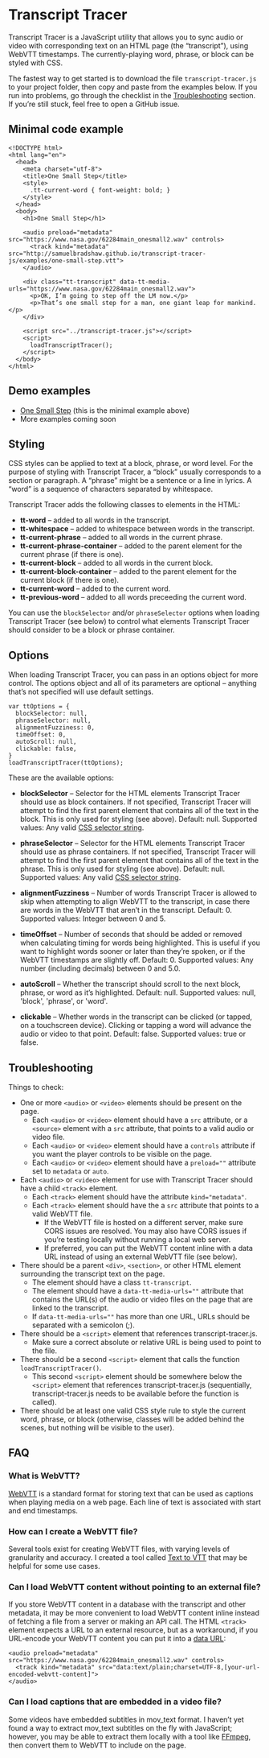 # Transcript Tracer

Transcript Tracer is a JavaScript utility that allows you to sync audio or video with corresponding text on an HTML page (the “transcript”), using WebVTT timestamps. The currently-playing word, phrase, or block can be styled with CSS.

The fastest way to get started is to download the file `transcript-tracer.js` to your project folder, then copy and paste from the examples below. If you run into problems, go through the checklist in the [Troubleshooting](#troubleshooting) section. If you’re still stuck, feel free to open a GitHub issue.


## Minimal code example

```
<!DOCTYPE html>
<html lang="en">
  <head>
    <meta charset="utf-8">
    <title>One Small Step</title>
    <style>
      .tt-current-word { font-weight: bold; }
    </style>
  </head>
  <body>
    <h1>One Small Step</h1>
    
    <audio preload="metadata" src="https://www.nasa.gov/62284main_onesmall2.wav" controls>
      <track kind="metadata" src="http://samuelbradshaw.github.io/transcript-tracer-js/examples/one-small-step.vtt">
    </audio>
    
    <div class="tt-transcript" data-tt-media-urls="https://www.nasa.gov/62284main_onesmall2.wav">
      <p>OK, I’m going to step off the LM now.</p>
      <p>That’s one small step for a man, one giant leap for mankind.</p>
    </div>
    
    <script src="../transcript-tracer.js"></script>
    <script>
      loadTranscriptTracer();
    </script>    
  </body>
</html>
```

## Demo examples

* [One Small Step](http://samuelbradshaw.github.io/transcript-tracer-js/examples/one-small-step.html) (this is the minimal example above)
* More examples coming soon


## Styling 

CSS styles can be applied to text at a block, phrase, or word level. For the purpose of styling with Transcript Tracer, a “block” usually corresponds to a section or paragraph. A “phrase” might be a sentence or a line in lyrics. A “word” is a sequence of characters separated by whitespace.

Transcript Tracer adds the following classes to elements in the HTML:

* **tt-word** – added to all words in the transcript.
* **tt-whitespace** – added to whitespace between words in the transcript.
* **tt-current-phrase** – added to all words in the current phrase.
* **tt-current-phrase-container** – added to the parent element for the current phrase (if there is one).
* **tt-current-block** – added to all words in the current block.
* **tt-current-block-container** – added to the parent element for the current block (if there is one).
* **tt-current-word** – added to the current word.
* **tt-previous-word** – added to all words preceeding the current word.

You can use the `blockSelector` and/or `phraseSelector` options when loading Transcript Tracer (see below) to control what elements Transcript Tracer should consider to be a block or phrase container.


## Options

When loading Transcript Tracer, you can pass in an options object for more control. The options object and all of its parameters are optional – anything that’s not specified will use default settings.

```
var ttOptions = {
  blockSelector: null,
  phraseSelector: null,
  alignmentFuzziness: 0,
  timeOffset: 0,
  autoScroll: null,
  clickable: false,
}
loadTranscriptTracer(ttOptions);
```

These are the available options:

* **blockSelector** – Selector for the HTML elements Transcript Tracer should use as block containers. If not specified, Transcript Tracer will attempt to find the first parent element that contains all of the text in the block. This is only used for styling (see above). Default: null. Supported values: Any valid [CSS selector string](https://developer.mozilla.org/en-US/docs/Web/API/Document_object_model/Locating_DOM_elements_using_selectors).

* **phraseSelector** – Selector for the HTML elements Transcript Tracer should use as phrase containers. If not specified, Transcript Tracer will attempt to find the first parent element that contains all of the text in the phrase. This is only used for styling (see above). Default: null. Supported values: Any valid [CSS selector string](https://developer.mozilla.org/en-US/docs/Web/API/Document_object_model/Locating_DOM_elements_using_selectors).

* **alignmentFuzziness** – Number of words Transcript Tracer is allowed to skip when attempting to align WebVTT to the transcript, in case there are words in the WebVTT that aren’t in the transcript. Default: 0. Supported values: Integer between 0 and 5.

* **timeOffset** – Number of seconds that should be added or removed when calculating timing for words being highlighted. This is useful if you want to highlight words sooner or later than they’re spoken, or if the WebVTT timestamps are slightly off. Default: 0. Supported values: Any number (including decimals) between 0 and 5.0.

* **autoScroll** – Whether the transcript should scroll to the next block, phrase, or word as it’s highlighted. Default: null. Supported values: null, 'block', 'phrase', or 'word'.

* **clickable** – Whether words in the transcript can be clicked (or tapped, on a touchscreen device). Clicking or tapping a word will advance the audio or video to that point. Default: false. Supported values: true or false.


## Troubleshooting

Things to check:
* One or more `<audio>` or `<video>` elements should be present on the page.
  * Each `<audio>` or `<video>` element should have a `src` attribute, or a `<source>` element with a `src` attribute, that points to a valid audio or video file.
  * Each `<audio>` or `<video>` element should have a `controls` attribute if you want the player controls to be visible on the page.
  * Each `<audio>` or `<video>` element should have a `preload=""` attribute set to `metadata` or `auto`.
* Each `<audio>` or `<video>` element for use with Transcript Tracer should have a child `<track>` element.
  * Each `<track>` element should have the attribute `kind="metadata"`.
  * Each `<track>` element should have the a `src` attribute that points to a valid WebVTT file.
    * If the WebVTT file is hosted on a different server, make sure CORS issues are resolved. You may also have CORS issues if you’re testing locally without running a local web server.
    * If preferred, you can put the WebVTT content inline with a data URL instead of using an external WebVTT file (see below).
* There should be a parent `<div>`, `<section>`, or other HTML element surrounding the transcript text on the page.
  * The element should have a class `tt-transcript`.
  * The element should have a `data-tt-media-urls=""` attribute that contains the URL(s) of the audio or video files on the page that are linked to the transcript.
  * If `data-tt-media-urls=""` has more than one URL, URLs should be separated with a semicolon (;).
* There should be a `<script>` element that references transcript-tracer.js.
  * Make sure a correct absolute or relative URL is being used to point to the file.
* There should be a second `<script>` element that calls the function `loadTranscriptTracer()`.
  * This second `<script>` element should be somewhere below the `<script>` element that references transcript-tracer.js (sequentially, transcript-tracer.js needs to be available before the function is called).
* There should be at least one valid CSS style rule to style the current word, phrase, or block (otherwise, classes will be added behind the scenes, but nothing will be visible to the user).


## FAQ

### What is WebVTT?

[WebVTT](https://developer.mozilla.org/en-US/docs/Web/API/WebVTT_API) is a standard format for storing text that can be used as captions when playing media on a web page. Each line of text is associated with start and end timestamps.

### How can I create a WebVTT file?

Several tools exist for creating WebVTT files, with varying levels of granularity and accuracy. I created a tool called [Text to VTT](https://github.com/samuelbradshaw/text-to-vtt) that may be helpful for some use cases.

### Can I load WebVTT content without pointing to an external file?

If you store WebVTT content in a database with the transcript and other metadata, it may be more convenient to load WebVTT content inline instead of fetching a file from a server or making an API call. The HTML `<track>` element expects a URL to an external resource, but as a workaround, if you URL-encode your WebVTT content you can put it into a [data URL](https://developer.mozilla.org/en-US/docs/Web/HTTP/Basics_of_HTTP/Data_URLs):

```
<audio preload="metadata" src="https://www.nasa.gov/62284main_onesmall2.wav" controls>
  <track kind="metadata" src="data:text/plain;charset=UTF-8,[your-url-encoded-webvtt-content]">
</audio>
```

### Can I load captions that are embedded in a video file?

Some videos have embedded subtitles in mov_text format. I haven’t yet found a way to extract mov_text subtitles on the fly with JavaScript; however, you may be able to extract them locally with a tool like [FFmpeg](https://ffmpeg.org), then convert them to WebVTT to include on the page.
